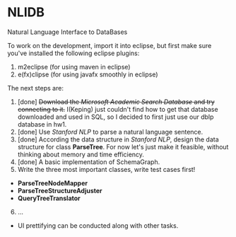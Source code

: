 # NLIDB
Natural Language Interface to DataBases

To work on the development, import it into eclipse, but first make sure you've installed the following eclipse plugins:

1.  m2eclipse (for using maven in eclipse)
2.  e(fx)clipse (for using javafx smoothly in eclipse)

The next steps are:

1. [done] ~~Download the _Microsoft Academic Search Database_ and try connecting to it.~~ I(Keping) just couldn't find how to get that database downloaded and used in SQL, so I decided to first just use our dblp database in hw1.
2. [done] Use _Stanford NLP_ to parse a natural language sentence.
3. [done] According the data structure in _Stanford NLP_, design the data structure for class **ParseTree**. For now let's just make it feasible, without thinking about memory and time efficiency.
4. [done] A basic implementation of SchemaGraph.
5. Write the three most important classes, write test cases first!
  * **ParseTreeNodeMapper**
  * **ParseTreeStructureAdjuster**
  * **QueryTreeTranslator**
6. ...

* UI prettifying can be conducted along with other tasks.
